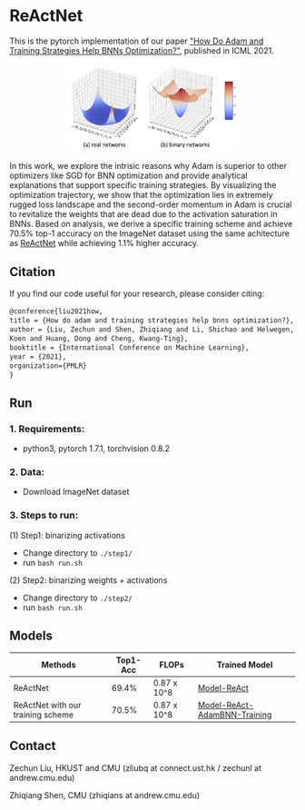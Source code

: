 # ReActNet

This is the pytorch implementation of our paper ["How Do Adam and Training Strategies Help BNNs Optimization?"](https://arxiv.org/abs/2106.11309), published in ICML 2021. 

<div align=center>
<img width=60% src="https://github.com/liuzechun0216/images/blob/master/AdamBNN_github.jpg"/>
</div>

In this work, we explore the intrisic reasons why Adam is superior to other optimizers like SGD for BNN optimization and provide analytical explanations that support specific training strategies. By visualizing the optimization trajectory, we show that the optimization lies in extremely rugged loss landscape and the second-order momentum in Adam is crucial to revitalize the weights that are dead due to the activation saturation in BNNs. Based on analysis, we derive a specific training scheme and achieve 70.5% top-1 accuracy on the ImageNet dataset using the same achitecture as [ReActNet](https://github.com/liuzechun/ReActNet) while achieving 1.1% higher accuracy. 

## Citation

If you find our code useful for your research, please consider citing:

    @conference{liu2021how,
    title = {How do adam and training strategies help bnns optimization?},
    author = {Liu, Zechun and Shen, Zhiqiang and Li, Shichao and Helwegen, Koen and Huang, Dong and Cheng, Kwang-Ting},
    booktitle = {International Conference on Machine Learning},
    year = {2021},
    organization={PMLR}
    }

## Run

### 1. Requirements:
* python3, pytorch 1.7.1, torchvision 0.8.2
    
### 2. Data:
* Download ImageNet dataset

### 3. Steps to run:
(1) Step1:  binarizing activations
* Change directory to `./step1/` 
* run `bash run.sh`

(2) Step2:  binarizing weights + activations
* Change directory to `./step2/`
* run `bash run.sh`
       

## Models

| Methods | Top1-Acc | FLOPs | Trained Model |
| --- | --- | --- | --- | 
| ReActNet | 69.4% | 0.87 x 10^8 | [Model-ReAct](https://hkustconnect-my.sharepoint.com/:u:/g/personal/zliubq_connect_ust_hk/EZAJ5OPNyKJColmmJPkD-ysBP2uozsXMzbbA9giOuS21TA?e=HnKOCs) | 
| ReActNet with our training scheme| 70.5% | 0.87 x 10^8 | [Model-ReAct-AdamBNN-Training](https://hkustconnect-my.sharepoint.com/:u:/g/personal/zliubq_connect_ust_hk/EXEsfAt42gNLqfzt09BMoTwBbYT6sxH5VkZ_9DmBWhJxXg?e=fd4f5v) |

## Contact

Zechun Liu, HKUST and CMU (zliubq at connect.ust.hk / zechunl at andrew.cmu.edu)

Zhiqiang Shen, CMU (zhiqians at andrew.cmu.edu) 
